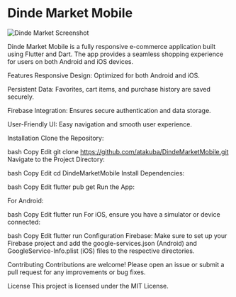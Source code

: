 # Dinde Market Mobile

![Dinde Market Screenshot]([https://i.postimg.cc/3RdhbcDn/dinde-market-screenshot.png](https://i.postimg.cc/XqXMKKGs/DINDE-MARKET.png))

Dinde Market Mobile is a fully responsive e-commerce application built using Flutter and Dart. The app provides a seamless shopping experience for users on both Android and iOS devices.

Features
Responsive Design: Optimized for both Android and iOS.

Persistent Data: Favorites, cart items, and purchase history are saved securely.

Firebase Integration: Ensures secure authentication and data storage.

User-Friendly UI: Easy navigation and smooth user experience.

Installation
Clone the Repository:

bash
Copy
Edit
git clone https://github.com/atakuba/DindeMarketMobile.git
Navigate to the Project Directory:

bash
Copy
Edit
cd DindeMarketMobile
Install Dependencies:

bash
Copy
Edit
flutter pub get
Run the App:

For Android:

bash
Copy
Edit
flutter run
For iOS, ensure you have a simulator or device connected:

bash
Copy
Edit
flutter run
Configuration
Firebase: Make sure to set up your Firebase project and add the google-services.json (Android) and GoogleService-Info.plist (iOS) files to the respective directories.

Contributing
Contributions are welcome! Please open an issue or submit a pull request for any improvements or bug fixes.

License
This project is licensed under the MIT License.
